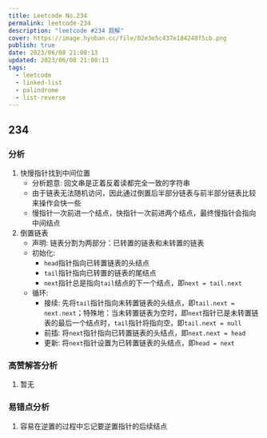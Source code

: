 ```yaml
---
title: Leetcode No.234
permalink: leetcode-234
description: "leetcode #234 题解"
cover: https://image.hyoban.cc/file/02e3e5c437e184248f5cb.png
publish: true
date: 2023/06/08 21:08:13
updated: 2023/06/08 21:08:13
tags:
  - leetcode
  - linked-list
  - palindrome
  - list-reverse
---
```


## 234

### 分析

1. 快慢指针找到中间位置
    * 分析题意: 回文串是正着反着读都完全一致的字符串
    * 由于链表无法随机访问，因此通过倒置后半部分链表与前半部分链表比较来操作会快一些
    * 慢指针一次前进一个结点，快指针一次前进两个结点，最终慢指针会指向中间结点
2. 倒置链表
    * 声明: 链表分割为两部分：已转置的链表和未转置的链表
    * 初始化:
		* `head`指针指向已转置链表的头结点
		* `tail`指针指向已转置的链表的尾结点
    	* `next`指针总是指向`tail`结点的下一个结点，即`next = tail.next`
    * 循环:
		* 接续: 先将`tail`指针指向未转置链表的头结点，即`tail.next = next.next`；特殊地：当未转置链表为空时，即`next`指针已是未转置链表的最后一个结点时，`tail`指针将指向空，即`tail.next = null`
		* 前插: 将`next`指针指向已转置链表的头结点，即`next.next = head`
		* 更新: 将`next`指针设置为已转置链表的头结点，即`head = next`

### 高赞解答分析

1. 暂无

### 易错点分析

1. 容易在逆置的过程中忘记要逆置指针的后续结点
